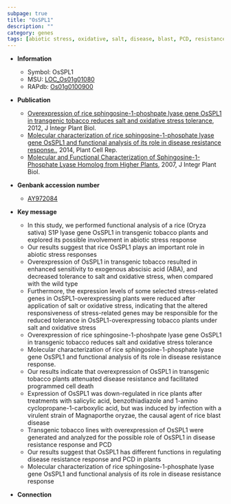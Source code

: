 ```yaml
---
subpage: true
title: "OsSPL1"
description: ""
category: genes
tags: [abiotic stress, oxidative, salt, disease, blast, PCD, resistance, disease resistance]
---
```


* **Information**  
    + Symbol: OsSPL1  
    + MSU: [LOC_Os01g01080](http://rice.plantbiology.msu.edu/cgi-bin/ORF_infopage.cgi?orf=LOC_Os01g01080)  
    + RAPdb: [Os01g0100900](http://rapdb.dna.affrc.go.jp/viewer/gbrowse_details/irgsp1?name=Os01g0100900)  

* **Publication**  
    + [Overexpression of rice sphingosine-1-phoshpate lyase gene OsSPL1 in transgenic tobacco reduces salt and oxidative stress tolerance](http://www.ncbi.nlm.nih.gov/pubmed?term=Overexpression+of+rice+sphingosine-1-phoshpate+lyase+gene+OsSPL1+in+transgenic+tobacco+reduces+salt+and+oxidative+stress+tolerance%5BTitle%5D), 2012, J Integr Plant Biol.
    + [Molecular characterization of rice sphingosine-1-phosphate lyase gene OsSPL1 and functional analysis of its role in disease resistance response.](http://www.ncbi.nlm.nih.gov/pubmed?term=Molecular+characterization+of+rice+sphingosine-1-phosphate+lyase+gene+OsSPL1+and+functional+analysis+of+its+role+in+disease+resistance+response.%5BTitle%5D), 2014, Plant Cell Rep.
    + [Molecular and Functional Characterization of Sphingosine-1-Phosphate Lyase Homolog from Higher Plants](http://www.ncbi.nlm.nih.gov/pubmed?term=Molecular+and+Functional+Characterization+of+Sphingosine-1-Phosphate+Lyase+Homolog+from+Higher+Plants%5BTitle%5D), 2007, J Integr Plant Biol.

* **Genbank accession number**  
    + [AY972084](http://www.ncbi.nlm.nih.gov/nuccore/AY972084)

* **Key message**  
    + In this study, we performed functional analysis of a rice (Oryza sativa) S1P lyase gene OsSPL1 in transgenic tobacco plants and explored its possible involvement in abiotic stress response
    + Our results suggest that rice OsSPL1 plays an important role in abiotic stress responses
    + Overexpression of OsSPL1 in transgenic tobacco resulted in enhanced sensitivity to exogenous abscisic acid (ABA), and decreased tolerance to salt and oxidative stress, when compared with the wild type
    + Furthermore, the expression levels of some selected stress-related genes in OsSPL1-overexpressing plants were reduced after application of salt or oxidative stress, indicating that the altered responsiveness of stress-related genes may be responsible for the reduced tolerance in OsSPL1-overexpressing tobacco plants under salt and oxidative stress
    + Overexpression of rice sphingosine-1-phoshpate lyase gene OsSPL1 in transgenic tobacco reduces salt and oxidative stress tolerance
    + Molecular characterization of rice sphingosine-1-phosphate lyase gene OsSPL1 and functional analysis of its role in disease resistance response.
    + Our results indicate that overexpression of OsSPL1 in transgenic tobacco plants attenuated disease resistance and facilitated programmed cell death
    + Expression of OsSPL1 was down-regulated in rice plants after treatments with salicylic acid, benzothiadiazole and 1-amino cyclopropane-1-carboxylic acid, but was induced by infection with a virulent strain of Magnaporthe oryzae, the causal agent of rice blast disease
    + Transgenic tobacco lines with overexpression of OsSPL1 were generated and analyzed for the possible role of OsSPL1 in disease resistance response and PCD
    + Our results suggest that OsSPL1 has different functions in regulating disease resistance response and PCD in plants
    + Molecular characterization of rice sphingosine-1-phosphate lyase gene OsSPL1 and  functional analysis of its role in disease resistance response

* **Connection**  



